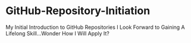 # GitHub-Repository-Initiation
My Initial Introduction to GitHub Repositories
I Look Forward to Gaining A Lifelong Skill...Wonder How I Will Apply It?
